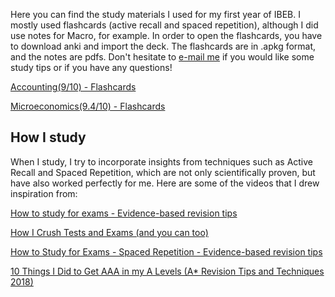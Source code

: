 Here you can find the study materials I used for my first year of IBEB. I mostly used flashcards (active recall and spaced repetition), although I did use notes for Macro, for example. In order to open the flashcards, you have to download anki and import the deck. The flashcards are in .apkg format, and the notes are pdfs. Don't hesitate to [e-mail me](mailto:598499fd@eur.nl) if you would like some study tips or if you have any questions! 

[Accounting(9/10) - Flashcards](https://liveeur-my.sharepoint.com/:u:/g/personal/598499fd_eur_nl/EZfmCEhFTaFFisHLxJ4aMyABssQzWdznPHy01IaH43Mx3A?e=CKIfYI) 


[Microeconomics(9.4/10) - Flashcards](https://liveeur-my.sharepoint.com/:u:/g/personal/598499fd_eur_nl/EQ7pSyboq7VBsxSWLOsp4z0BPY90_fif1nUJ0XhZcFtrhw?e=5KJUhy)


## How I study 

When I study, I try to incorporate insights from techniques such as Active Recall and Spaced Repetition, which are not only scientifically proven, but have also worked perfectly for me. Here are some of the videos that I drew inspiration from:

[How to study for exams - Evidence-based revision tips](https://www.youtube.com/watch?v=ukLnPbIffxE)

[How I Crush Tests and Exams (and you can too)](https://www.youtube.com/watch?v=0VvWx_i-0Z4&list=PL1lI1bOwRPjzgXlUp_EeDPpki6SJV4adf&index=3)

[How to Study for Exams - Spaced Repetition - Evidence-based revision tips](https://www.youtube.com/watch?v=Z-zNHHpXoMM&list=PL1lI1bOwRPjzgXlUp_EeDPpki6SJV4adf&index=85)

[10 Things I Did to Get AAA in my A Levels (A* Revision Tips and Techniques 2018)](https://www.youtube.com/watch?v=_c2u--KkoqI&list=PL1lI1bOwRPjzgXlUp_EeDPpki6SJV4adf&index=32)
